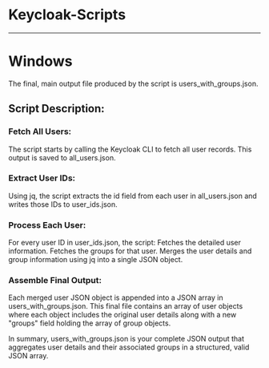 # Keycloak-Scripts

---

# Windows
The final, main output file produced by the script is users_with_groups.json.
## Script Description:

### Fetch All Users:
The script starts by calling the Keycloak CLI to fetch all user records. This output is saved to all_users.json.

### Extract User IDs:
Using jq, the script extracts the id field from each user in all_users.json and writes those IDs to user_ids.json.

### Process Each User:
For every user ID in user_ids.json, the script:
Fetches the detailed user information.
Fetches the groups for that user.
Merges the user details and group information using jq into a single JSON object.

### Assemble Final Output:
Each merged user JSON object is appended into a JSON array in users_with_groups.json. This final file contains an array of user objects where each object includes the original user details along with a new "groups" field holding the array of group objects.

In summary, users_with_groups.json is your complete JSON output that aggregates user details and their associated groups in a structured, valid JSON array.
